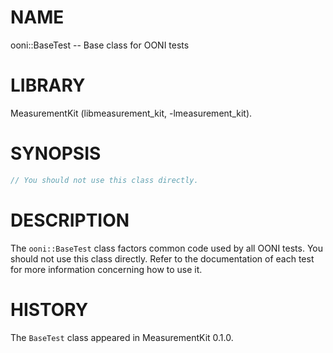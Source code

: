 # NAME
ooni::BaseTest -- Base class for OONI tests

# LIBRARY
MeasurementKit (libmeasurement_kit, -lmeasurement_kit).

# SYNOPSIS
```C++
// You should not use this class directly.
```

# DESCRIPTION

The `ooni::BaseTest` class factors common code used by all OONI tests. You
should not use this class directly. Refer to the documentation of each test
for more information concerning how to use it.

# HISTORY

The `BaseTest` class appeared in MeasurementKit 0.1.0.
